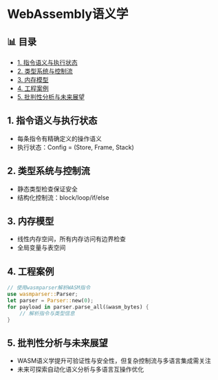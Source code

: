 ﻿# WebAssembly语义学


## 📊 目录

- [1. 指令语义与执行状态](#1-指令语义与执行状态)
- [2. 类型系统与控制流](#2-类型系统与控制流)
- [3. 内存模型](#3-内存模型)
- [4. 工程案例](#4-工程案例)
- [5. 批判性分析与未来展望](#5-批判性分析与未来展望)


## 1. 指令语义与执行状态

- 每条指令有精确定义的操作语义
- 执行状态：Config = (Store, Frame, Stack)

## 2. 类型系统与控制流

- 静态类型检查保证安全
- 结构化控制流：block/loop/if/else

## 3. 内存模型

- 线性内存空间，所有内存访问有边界检查
- 全局变量与表空间

## 4. 工程案例

```rust
// 使用wasmparser解析WASM指令
use wasmparser::Parser;
let parser = Parser::new(0);
for payload in parser.parse_all(&wasm_bytes) {
    // 解析指令与类型信息
}
```

## 5. 批判性分析与未来展望

- WASM语义学提升可验证性与安全性，但复杂控制流与多语言集成需关注
- 未来可探索自动化语义分析与多语言互操作优化
